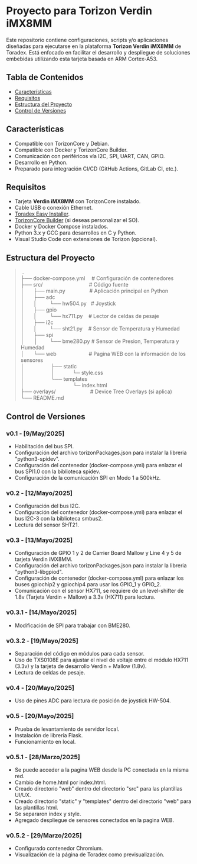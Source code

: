 # Proyecto para Torizon Verdin iMX8MM

Este repositorio contiene configuraciones, scripts y/o aplicaciones diseñadas para ejecutarse en la plataforma **Torizon Verdin iMX8MM** de Toradex. Está enfocado en facilitar el desarrollo y despliegue de soluciones embebidas utilizando esta tarjeta basada en ARM Cortex-A53.

## Tabla de Contenidos

- [Características](#características)
- [Requisitos](#requisitos)
- [Estructura del Proyecto](#estructura-del-proyecto)
- [Control de Versiones](#control-de-versiones)

## Características

- Compatible con TorizonCore y Debian.
- Compatible con Docker y TorizonCore Builder.
- Comunicación con periféricos vía I2C, SPI, UART, CAN, GPIO.
- Desarrollo en Python.
- Preparado para integración CI/CD (GitHub Actions, GitLab CI, etc.).

## Requisitos

- Tarjeta **Verdin iMX8MM** con TorizonCore instalado.
- Cable USB o conexión Ethernet.
- [Toradex Easy Installer](https://developer.toradex.com/software/toradex-easy-installer/).
- [TorizonCore Builder](https://developer.toradex.com/torizon/torizoncore-builder/) (si deseas personalizar el SO).
- Docker y Docker Compose instalados.
- Python 3.x y GCC para desarrollos en C y Python.
- Visual Studio Code con extensiones de Torizon (opcional).

## Estructura del Proyecto

>&nbsp;.\
├── docker-compose.yml &emsp;# Configuración de contenedores\
├── src/ &emsp; &emsp; &emsp; &emsp; &emsp; &emsp; &emsp;# Código fuente\
│ &nbsp; &emsp;├── main.py &emsp; &emsp; &emsp; &nbsp; # Aplicación principal en Python\
│ &nbsp; &emsp;├── adc \
│  &nbsp; &emsp;│&nbsp;&nbsp; &nbsp; &nbsp; &nbsp; └── hw504.py &nbsp;&nbsp;# Joystick \
│ &nbsp; &emsp;├── gpio \
│ &nbsp; &emsp;│&nbsp;&nbsp; &nbsp; &nbsp; &nbsp; └── hx711.py &nbsp; &nbsp;# Lector de celdas de pesaje \
│ &nbsp; &emsp;├── i2c \
│ &nbsp; &emsp;│&nbsp;&nbsp; &nbsp; &nbsp; &nbsp; └── sht21.py &nbsp; &nbsp;# Sensor de Temperatura y Humedad  \
│ &nbsp; &emsp;├── spi \
│ &nbsp; &nbsp; &nbsp; │ &emsp;&nbsp; &nbsp; └── bme280.py&nbsp;# Sensor de Presion, Temperatura y Humedad&nbsp;&nbsp; &nbsp; &nbsp; &nbsp; \
│ &nbsp; &emsp;└── web &emsp;&emsp;&emsp;&emsp;&emsp;&emsp;# Pagina WEB con la información de los sensores \
│ &nbsp; &nbsp; &nbsp;&emsp;&nbsp;&nbsp; &nbsp; &nbsp; &nbsp; ├── static&nbsp; \
│ &nbsp; &nbsp; &nbsp;&emsp;&nbsp;&nbsp; &nbsp; &nbsp;&nbsp;&nbsp; │ &emsp;&emsp;&emsp; └─ style.css&nbsp; \
│ &nbsp; &nbsp; &nbsp;&emsp;&nbsp;&nbsp; &nbsp; &nbsp; &nbsp; └── templates&nbsp; \
│ &nbsp; &nbsp; &nbsp;&emsp;&nbsp;&nbsp; &nbsp; &nbsp;&nbsp;&nbsp; &emsp;&emsp;&emsp;&emsp; └─ index.html&nbsp; \
├── overlays/ &emsp; &emsp; &emsp; &emsp; &emsp; # Device Tree Overlays (si aplica)\
└── README.md

## Control de Versiones

### v0.1 - [9/May/2025]

- Habilitación del bus SPI.
- Configuración del archivo torizonPackages.json para instalar la libreria "python3-spidev".
- Configuración del contenedor (docker-compose.yml) para enlazar el bus SPI1.0 con la biblioteca spidev.
- Configuración de la comunicación SPI en Modo 1 a 500kHz.

### v0.2 - [12/Mayo/2025]

- Configuración del bus I2C.
- Configuración del contenedor (docker-compose.yml) para enlazar el bus I2C-3 con la biblioteca smbus2.
- Lectura del sensor SHT21.

### v0.3 - [13/Mayo/2025]

- Configuración de GPIO 1 y 2 de Carrier Board Mallow y Line 4 y 5 de tarjeta Verdin iMX8MM.
- Configuración del archivo torizonPackages.json para instalar la libreria "python3-libgpiod".
- Configuración de contenedor (docker-compose.yml) para enlazar los buses gpiochip2 y gpiochip4 para usar los GPIO_1 y GPIO_2.
- Comunicación con el sensor HX711, se requiere de un level-shifter de 1.8v (Tarjeta Verdin + Mallow) a 3.3v (HX711) para lectura.

### v0.3.1 - [14/Mayo/2025]

- Modificación de SPI para trabajar con BME280.

### v0.3.2 - [19/Mayo/2025]

- Separación del código en módulos para cada sensor.
- Uso de TXS0108E para ajustar el nivel de voltaje entre el módulo HX711 (3.3v) y la tarjeta de desarrollo Verdin + Mallow (1.8v).
- Lectura de celdas de pesaje.

### v0.4 - [20/Mayo/2025]

- Uso de pines ADC para lectura de posición de joystick HW-504.

### v0.5 - [20/Mayo/2025]

- Prueba de levantamiento de servidor local.
- Instalación de librería Flask.
- Funcionamiento en local.

### v0.5.1 - [28/Marzo/2025]

- Se puede acceder a la pagina WEB desde la PC conectada en la misma red.
- Cambio de home.html por index.html.
- Creado directorio "web" dentro del directorio "src" para las plantillas UI/UX. 
- Creado directorio "static" y "templates" dentro del directorio "web" para las plantillas html. 
- Se separaron index y style.
- Agregado despliegue de sensores conectados en la pagina WEB.

### v0.5.2 - [29/Marzo/2025]
- Configurado contenedor Chromium.
- Visualización de la página de Toradex como previsualización.
